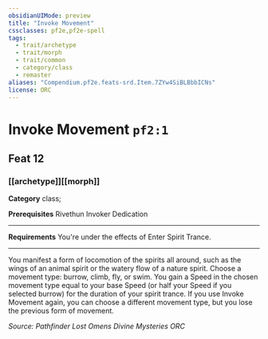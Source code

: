 ```yaml
---
obsidianUIMode: preview
title: "Invoke Movement"
cssclasses: pf2e,pf2e-spell
tags:
  - trait/archetype
  - trait/morph
  - trait/common
  - category/class
  - remaster
aliases: "Compendium.pf2e.feats-srd.Item.7ZYw4SiBLBbbICNs"
license: ORC
---
```

# Invoke Movement `pf2:1`
## Feat 12
### [[archetype]][[morph]]

**Category** class; 



**Prerequisites** Rivethun Invoker Dedication
* * *
**Requirements** You're under the effects of Enter Spirit Trance.

* * *

You manifest a form of locomotion of the spirits all around, such as the wings of an animal spirit or the watery flow of a nature spirit. Choose a movement type: burrow, climb, fly, or swim. You gain a Speed in the chosen movement type equal to your base Speed (or half your Speed if you selected burrow) for the duration of your spirit trance. If you use Invoke Movement again, you can choose a different movement type, but you lose the previous form of movement.

*Source: Pathfinder Lost Omens Divine Mysteries*
*ORC*